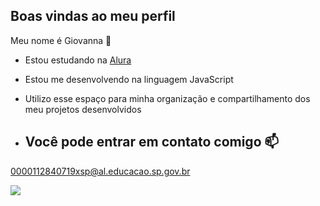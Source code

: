 ## Boas vindas ao meu perfil 

Meu nome é Giovanna 🖤

- Estou estudando na [Alura](https://www.alura.com.br) 
- Estou me desenvolvendo na linguagem JavaScript
- Utilizo esse espaço para minha organização e compartilhamento dos meu projetos desenvolvidos

- ## Você pode entrar em contato comigo 📫

0000112840719xsp@al.educacao.sp.gov.br

![](https://media.tenor.com/GameRYxVcpgAAAAi/snake-snek.gif)
